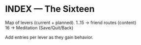 # INDEX — The Sixteen

Map of levers (current + planned).
1..15 → friend routes (content)  
16 → Meditation (Save/Quit/Back)

Add entries per lever as they gain behavior.
